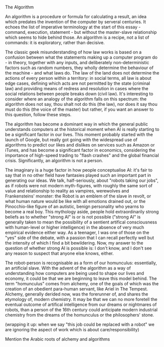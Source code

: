 The Algorithm

An algorithm is a procedure or formula for calculating a result, an idea which predates the invention of the computer by serveral centuries.  It echoes the list of imperative terminology at the start of this essay - command, execution, statement - but without the master-slave relationship which seems to hide behind those. An algorithm is a recipe, not a list of commands: it is exploratory, rather than decisive.

The classic geek misunderstanding of how law works is based on a confusion between what the statements making up a computer program do - in theory, together with any inputs, and deliberately non-deterministic factors such as random numbers, they wholly determine the behaviour of the machine - and what laws do. The law of the land does not determine the actions of every person within a territory: in social terms, all law is about edge cases, defining which acts are not permitted by the state (criminal law) and providing means of redress and resolution in cases where the social relations between people breaks down (civil law). It's interesting to consider where an analogy of the algorithm falls on this spectrum: the algorithm does not say, thou shalt not do this (the law), nor does it say thou must do this (the voice of the master) but rather, if you want an answer to this question, follow these steps.

The algorithm has become a dominant way in which the general public understands computers at the historical moment when AI is really starting to be a significant factor in our lives. This moment probably started with the launch of Google, but really got going with the widespread use of algorithms to predict our likes and dislikes on services such as Amazon or iTunes, and has become a significant factor in economics, considering the importance of high-speed trading to "flash crashes" and the global financial crisis. Significantly, an algorithm is not a person.

The imaginary is a huge factor in how people conceptualise AI: it's fair to say that in no other field have fantasies played such an important part in generating our ideas. We talk, half-seriously, about "robots taking our jobs", as if robots were not modern myth-figures, with roughly the same sort of value and relationship to reality as vampires, werewolves and Frankensteins' monster: the Robot is an emblem of the slave in revolt, or what human nature would be like with all emotions drained out, or the Pinocchio-like figure of an autistic, benign personality who yearns to become a real boy. This mythology aside, people hold extraordinarily strong beliefs as to whether "strong AI" is or is not possible ("strong AI" is generally taken to mean the possibility of a sentient artifical consciousness with human-level or higher intelligence) in the absence of very much empirical evidence either way.  As a teenager, I was one of those on the "yes" side of the debate, with a passion that I can recall perfectly well but the intensity of which I find a bit bewildering. Now, my answer to the question of whether strong AI is possible is: I don't know, and I don't see any reason to suspect that anyone else knows, either.

The robot-person is recognisable as a form of our homunculus: essentially, an artificial slave. With the advent of the algorithm as a way of understanding how computers are being used to shape our lives and economy, it could be that we are beginning to leave this model behind. The term "homunculus" comes from alchemy, one of the goals of which was the creation of an obedient para-human servant, like Ariel in The Tempest. Alchemy, generally derided now, was the forerunner of, and shares the etymology of, modern chemistry. It may be that we can no more foretell the eventual outcome of artifical intelligence from our dreams or nightmares of robots, than a person of the 16th century could anticipate modern industrial chemistry from the dreams of the homunculus or the philosophers' stone.

(wrapping it up: when we say "this job could be replaced with a robot" we are ignoring the aspect of work which is about care/responsibility)

Mention the Arabic roots of alchemy and algorithms
